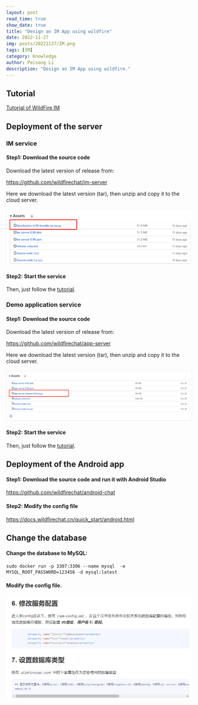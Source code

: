 ```yaml
---
layout: post
read_time: true
show_date: true
title: "Design an IM App using wildfire"
date: 2022-11-27
img: posts/20221127/IM.png
tags: [IM]
category: Knowledge
author: Peisong Li
description: "Design an IM App using wildfire."
---
```

## Tutorial
[Tutorial of WildFire IM](https://docs.wildfirechat.cn/)

## Deployment of the server
### IM service
#### Step1: Download the source code
Download the latest version of release from:

https://github.com/wildfirechat/im-server

Here we download the latest version (tar), then unzip and copy it to the cloud server.

![image](./assets/img/posts/20221127/step1-1.png)

#### Step2: Start the service
Then, just follow the [tutorial](https://docs.wildfirechat.cn/quick_start/server.html).


### Demo application service
#### Step1: Download the source code
Download the latest version of release from:

https://github.com/wildfirechat/app-server

Here we download the latest version (tar), then unzip and copy it to the cloud server.

![image](./assets/img/posts/20221127/step2-1.png)

#### Step2: Start the service
Then, just follow the [tutorial](https://docs.wildfirechat.cn/quick_start/server.html).

## Deployment of the Android app
#### Step1:  Download the source code and run it with Android Studio
https://github.com/wildfirechat/android-chat

#### Step2: Modify the config file
  https://docs.wildfirechat.cn/quick_start/android.html

## Change the database
#### Change the database to MySQL:
```
sudo docker run -p 3307:3306 --name mysql  -e MYSQL_ROOT_PASSWORD=123456 -d mysql:latest
```

#### Modify the config file.

![image](./assets/img/posts/20221127/step3.png)



